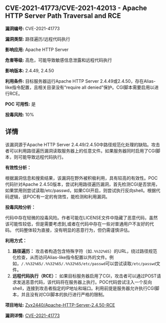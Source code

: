 ## CVE-2021-41773/CVE-2021-42013 - Apache HTTP Server Path Traversal and RCE

**漏洞编号:** CVE-2021-41773

**漏洞类型:** 路径遍历/远程代码执行

**影响应用:** Apache HTTP Server

**危害等级:** 高危，可能导致敏感信息泄露和远程代码执行

**影响版本:** 2.4.49, 2.4.50

**利用条件:** 目标服务器运行Apache HTTP Server 2.4.49或2.4.50，存在Alias-like指令配置，且相关目录没有“require all denied”保护。CGI脚本需要启用以进行RCE。

**POC 可用性:** 是

**投毒风险:** 10%

## 详情

该漏洞源于Apache HTTP Server 2.4.49/2.4.50中路径规范化处理的缺陷。攻击者可以利用路径遍历漏洞读取服务器上的任意文件。如果服务器同时启用了CGI脚本，则可能导致远程代码执行。

**有效性分析：**

根据漏洞信息和搜索结果，该漏洞在野外被积极利用，具有较高的有效性。POC代码针对Apache 2.4.50版本，尝试利用路径遍历漏洞，首先检测CGI是否禁用，如果禁用则尝试读取/etc/passwd，如果CGI开启，则尝试执行反向shell。根据代码逻辑，该POC有一定的有效性，能检测和利用漏洞。

**投毒风险分析：**

代码中存在轻微的投毒风险。作者可能在LICENSE文件中隐藏了恶意代码，虽然该可能性较低，但是需要考虑到,或者在代码中存在一些对普通用户不友好的代码。 代码整体较为直接，没有明显的恶意行为，但仍需谨慎评估。

**利用方式：**

1.  **路径遍历：** 攻击者构造包含特殊字符（如`.%%32%65`）的URL，绕过路径规范化检查，从而访问Alias-like指令配置以外的文件。例如，`/.%%32%65/.%%32%65/.%%32%65/etc/passwd`可以尝试读取`/etc/passwd`文件。
2.  **远程代码执行（RCE）：** 如果目标服务器启用了CGI，攻击者可以通过POST请求发送恶意代码，该代码将在服务器上执行。POC代码尝试注入一个反向shell，连接到攻击者指定的IP地址和端口。利用前提是服务器允许执行CGI脚本，并且没有对CGI脚本的执行进行严格的限制。

**项目地址:** [Zyx2440/Apache-HTTP-Server-2.4.50-RCE](https://github.com/Zyx2440/Apache-HTTP-Server-2.4.50-RCE)

**漏洞详情:** [CVE-2021-41773](https://nvd.nist.gov/vuln/detail/CVE-2021-41773)